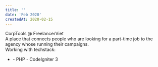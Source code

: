 ```yaml
---
title: ''
date: 'Feb 2020'
createdAt: 2020-02-15
---
```

<div class="tw-grid tw-gap-1">
  <div class="tw-col-span-2">
    <div class="tw-col-span-2">
      <span class="">
        CorpTools @ <span class="tw-text-blue-500">Freelancer</span
        ><span class="tw-text-orange-500">Viet</span></span
      >
    </div>
    <div class="tw-col-span-2 tw-text-sm tw-text-justify tw-ml-2">
      A place that connects people who are looking for a part-time job
      to the agency whose running their campaigns.
    </div>
    <div class="tw-col-span-2 tw-text-sm tw-text-justify tw-ml-2 tw-mt-2">
      <span>Working with techstack:</span>
      <ul>
        <li><span>- PHP <font-awesome-icon :icon="['fab', 'php']" size="lg" ></font-awesome-icon> - CodeIgniter 3</span></li>
      </ul>
    </div>
  </div>
</div>
